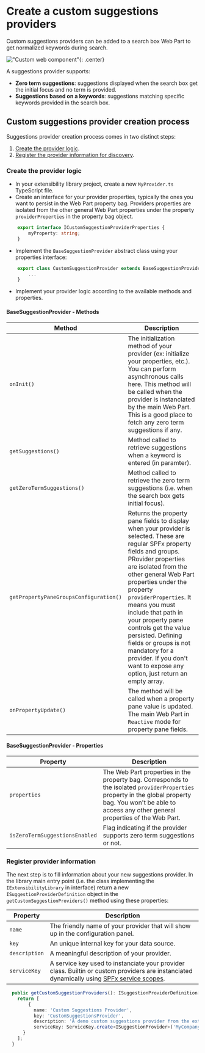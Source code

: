 # Create a custom suggestions providers

Custom suggestions providers can be added to a search box Web Part to get normalized keywords during search.

!["Custom web component"](../assets/webparts/search_box/suggestions_demo.png){: .center}

A suggestions provider supports:

- **Zero term suggestions**: suggestions displayed when the search box get the initial focus and no term is provided.
- **Suggestions based on a keywords**: suggestions matching specific keywords provided in the search box.

## Custom suggestions provider creation process

Suggestions provider creation process comes in two distinct steps:

1. [Create the provider logic](#create-the-component-logic-and-sub-components).
2. [Register the provider information for discovery](#register-component-information).

### Create the provider logic

* In your extensibility library project, create a new `MyProvider.ts` TypeScript file.
* Create an interface for your provider properties, typically the ones you want to persist in the Web Part property bag. Providers properties are isolated from the other general Web Part properties under the property `providerProperties` in the property bag object.
```typescript
    export interface ICustomSuggestionProviderProperties {
        myProperty: string;
    }
```

* Implement the `BaseSuggestionProvider` abstract class using your properties interface:
```typescript
    export class CustomSuggestionProvider extends BaseSuggestionProvider<ICustomSuggestionProviderProperties> {
        ...
    }
```

* Implement your provider logic according to the available methods and properties.

#### BaseSuggestionProvider - Methods

| Method | Description |
| --------- | ---------- |
| `onInit()`| The initialization method of your provider (ex: initialize your properties, etc.). You can perform asynchronous calls here. This method will be called when the provider is instanciated by the main Web Part. This is a good place to fetch any zero term suggestions if any.
| `getSuggestions()` | Method called to retrieve suggestions when a keyword is entered (in paramter).
| `getZeroTermSuggestions()` | Method called to retrieve the zero term suggestions (i.e. when the search box gets initial focus).
| `getPropertyPaneGroupsConfiguration()` | Returns the property pane fields to display when your provider is selected. These are regular SPFx property fields and groups. PRovider properties are isolated from the other general Web Part properties under the property `providerProperties`. It means you must include that path in your property pane controls get the value persisted. Defining fields or groups is not mandatory for a provider. If you don't want to expose any option, just return an empty array.
| `onPropertyUpdate()` | The method will be called when a property pane value is updated. The main Web Part in `Reactive` mode for property pane fields.

#### BaseSuggestionProvider - Properties

| Property | Description |
| --------- | ---------- |
| `properties` | The Web Part properties in the property bag. Corresponds to the isolated `providerProperties` property in the global property bag. You won't be able to access any other general properties of the Web Part.
| `isZeroTermSuggestionsEnabled` | Flag indicating if the provider supports zero term suggestions or not.

### Register provider information

The next step is to fill information about your new suggestions provider. In the library main entry point (i.e. the class implementing the `IExtensibilityLibrary` in interface) return a new `ISuggestionProviderDefinition` object in the `getCustomSuggestionProviders()` method using these properties: 

| Property | Description |
| --------- | ---------- |
| `name` | The friendly name of your provider that will show up in the configuration panel.
| `key` | An unique internal key for your data source.
| `description` | A meaningful description of your provider.
| `serviceKey` | A service key used to instanciate your provider class. Builtin or custom providers are instanciated dynamically using [SPFx service scopes](https://docs.microsoft.com/en-us/javascript/api/sp-core-library/servicescope?view=sp-typescript-latest).

```typescript
  public getCustomSuggestionProviders(): ISuggestionProviderDefinition[] {
    return [
        {
          name: 'Custom Suggestions Provider',
          key: 'CustomSuggestionsProvider',
          description: 'A demo custom suggestions provider from the extensibility library',
          serviceKey: ServiceKey.create<ISuggestionProvider>('MyCompany:CustomSuggestionsProvider', CustomSuggestionProvider)
      }
    ];
  }
```
